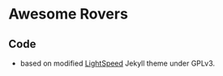 # Awesome Rovers

## Code 

- based on modified [LightSpeed](https://github.com/tajacks/lightspeed) Jekyll theme under GPLv3.